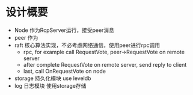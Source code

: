 # 设计概要

- Node 作为RcpServer运行，接受peer消息
- peer 作为
- raft 核心算法实现，不必考虑网络通信，使用peer进行rpc调用
    - rpc, for example call RequestVote, peer->RequestVote on remote server
    - after complete RequestVote on remote server, send reply to client
    - last, call OnRequestVote on node
- storage 持久化模块 use leveldb
- log 日志模块 使用storage存储
